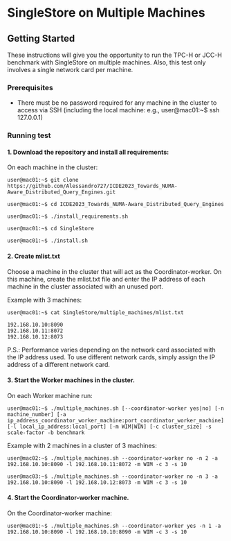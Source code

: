# SingleStore on Multiple Machines

## Getting Started

These instructions will give you the opportunity to run the TPC-H or JCC-H benchmark with SingleStore on multiple machines. Also, this test only involves a single network card per machine. 

### Prerequisites

* There must be no password required for any machine in the cluster to access via SSH (including the local machine: e.g., user@mac01:~$ ssh 127.0.0.1)

### Running test

#### 1. Download the repository and install all requirements:

On each machine in the cluster:

    user@mac01:~$ git clone https://github.com/Alessandro727/ICDE2023_Towards_NUMA-Aware_Distributed_Query_Engines.git

	user@mac01:~$ cd ICDE2023_Towards_NUMA-Aware_Distributed_Query_Engines

	user@mac01:~$ ./install_requirements.sh
	
	user@mac01:~$ cd SingleStore

	user@mac01:~$ ./install.sh


#### 2. Create mlist.txt

Choose a machine in the cluster that will act as the Coordinator-worker. On this machine, create the mlist.txt file and enter the IP address of each machine in the cluster associated with an unused port.

Example with 3 machines:

	user@mac01:~$ cat SingleStore/multiple_machines/mlist.txt

	192.168.10.10:8090
	192.168.10.11:8072
	192.168.10.12:8073

P.S.: Performance varies depending on the network card associated with the IP address used. To use different network cards, simply assign the IP address of a different network card.

#### 3. Start the Worker machines in the cluster. 

On each Worker machine run: 

	user@mac01:~$ ./multiple_machines.sh [--coordinator-worker yes|no] [-n machine_number] [-a ip_address_coordinator_worker_machine:port_coordinator_worker_machine] [-l local_ip_address:local_port] [-m WIM|WIN] [-c cluster_size] -s scale-factor -b benchmark

Example with 2 machines in a cluster of 3 machines:


	user@mac02:~$ ./multiple_machines.sh --coordinator-worker no -n 2 -a 192.168.10.10:8090 -l 192.168.10.11:8072 -m WIM -c 3 -s 10

	user@mac03:~$ ./multiple_machines.sh --coordinator-worker no -n 3 -a 192.168.10.10:8090 -l 192.168.10.12:8073 -m WIM -c 3 -s 10

#### 4. Start the Coordinator-worker machine.

On the Coordinator-worker machine:

	user@mac01:~$ ./multiple_machines.sh --coordinator-worker yes -n 1 -a 192.168.10.10:8090 -l 192.168.10.10:8090 -m WIM -c 3 -s 10


